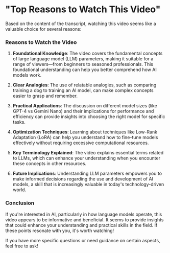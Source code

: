 # "Top Reasons to Watch This Video"

Based on the content of the transcript, watching this video seems like a valuable choice for several reasons:

### Reasons to Watch the Video

1. **Foundational Knowledge**: The video covers the fundamental concepts of large language model (LLM) parameters, making it suitable for a range of viewers—from beginners to seasoned professionals. This foundational understanding can help you better comprehend how AI models work.

2. **Clear Analogies**: The use of relatable analogies, such as comparing training a dog to training an AI model, can make complex concepts easier to grasp and remember.

3. **Practical Applications**: The discussion on different model sizes (like GPT-4 vs Gemini Nano) and their implications for performance and efficiency can provide insights into choosing the right model for specific tasks.

4. **Optimization Techniques**: Learning about techniques like Low-Rank Adaptation (LoRA) can help you understand how to fine-tune models effectively without requiring excessive computational resources.

5. **Key Terminology Explained**: The video explains essential terms related to LLMs, which can enhance your understanding when you encounter these concepts in other resources.

6. **Future Implications**: Understanding LLM parameters empowers you to make informed decisions regarding the use and development of AI models, a skill that is increasingly valuable in today's technology-driven world.

### Conclusion
If you're interested in AI, particularly in how language models operate, this video appears to be informative and beneficial. It seems to provide insights that could enhance your understanding and practical skills in the field. If these points resonate with you, it's worth watching!

If you have more specific questions or need guidance on certain aspects, feel free to ask!